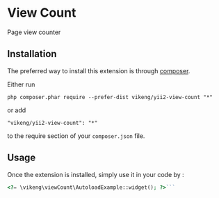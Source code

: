 View Count 
===========
Page view counter

Installation
------------

The preferred way to install this extension is through [composer](http://getcomposer.org/download/).

Either run

```
php composer.phar require --prefer-dist vikeng/yii2-view-count "*"
```

or add

```
"vikeng/yii2-view-count": "*"
```

to the require section of your `composer.json` file.


Usage
-----

Once the extension is installed, simply use it in your code by  :

```php
<?= \vikeng\viewCount\AutoloadExample::widget(); ?>```